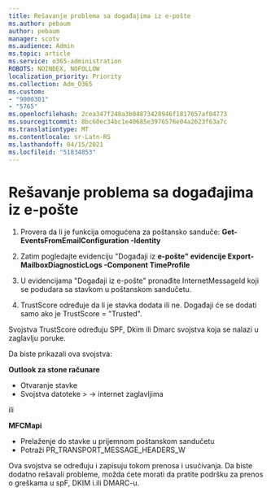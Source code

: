 ```yaml
---
title: Rešavanje problema sa događajima iz e-pošte
ms.author: pebaum
author: pebaum
manager: scotv
ms.audience: Admin
ms.topic: article
ms.service: o365-administration
ROBOTS: NOINDEX, NOFOLLOW
localization_priority: Priority
ms.collection: Adm_O365
ms.custom:
- "9000301"
- "5765"
ms.openlocfilehash: 2cea347f248a3b04873428946f1817657af04773
ms.sourcegitcommit: 8bc60ec34bc1e40685e3976576e04a2623f63a7c
ms.translationtype: MT
ms.contentlocale: sr-Latn-RS
ms.lasthandoff: 04/15/2021
ms.locfileid: "51834853"
---
```

# <a name="troubleshooting-events-from-email"></a>Rešavanje problema sa događajima iz e-pošte

1. Provera da li je funkcija omogućena za poštansko sanduče: **Get-EventsFromEmailConfiguration -Identity <mailbox>**

2. Zatim pogledajte evidenciju "Događaji iz **e-pošte" evidencije Export-MailboxDiagnosticLogs <mailbox> -Component TimeProfile**

3. U evidencijama "Događaji iz e-pošte" pronađite InternetMessageId koji se podudara sa stavkom u poštanskom sandučetu.  

4. TrustScore određuje da li je stavka dodata ili ne. Događaji će se dodati samo ako je TrustScore = "Trusted".

Svojstva TrustScore određuju SPF, Dkim ili Dmarc svojstva koja se nalazi u zaglavlju poruke.

Da biste prikazali ova svojstva:

**Outlook za stone računare**

- Otvaranje stavke
- Svojstva datoteke > -> internet zaglavljima

ili

**MFCMapi**

- Prelaženje do stavke u prijemnom poštanskom sandučetu
- Potraži PR_TRANSPORT_MESSAGE_HEADERS_W

Ova svojstva se određuju i zapisuju tokom prenosa i usućivanja. Da biste dodatno rešavali probleme, možda ćete morati da pratite podršku za prenos o greškama u spF, DKIM i.ili DMARC-u.